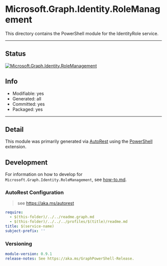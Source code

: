 <!-- region Generated -->
# Microsoft.Graph.Identity.RoleManagement
This directory contains the PowerShell module for the IdentityRole service.

---
## Status
[![Microsoft.Graph.Identity.RoleManagement](https://img.shields.io/powershellgallery/v/Microsoft.Graph.Identity.RoleManagement.svg?style=flat-square&label=Microsoft.Graph.Identity.RoleManagement "Microsoft.Graph.Identity.RoleManagement")](https://www.powershellgallery.com/packages/Microsoft.Graph.Identity.RoleManagement/)

## Info
- Modifiable: yes
- Generated: all
- Committed: yes
- Packaged: yes

---
## Detail
This module was primarily generated via [AutoRest](https://github.com/Azure/autorest) using the [PowerShell](https://github.com/Azure/autorest.powershell) extension.

## Development
For information on how to develop for `Microsoft.Graph.Identity.RoleManagement`, see [how-to.md](how-to.md).
<!-- endregion -->

### AutoRest Configuration

> see https://aka.ms/autorest

``` yaml
require:
  - $(this-folder)/../../readme.graph.md
  - $(this-folder)/../../../profiles/$(title)/readme.md
title: $(service-name)
subject-prefix: ''

```
### Versioning

``` yaml
module-version: 0.9.1
release-notes: See https://aka.ms/GraphPowerShell-Release.
```
